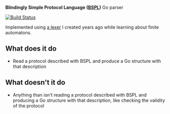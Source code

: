 **Blindingly Simple Protocol Language ([BSPL](https://confluence.oceanobservatories.org/download/attachments/28809860/AAMAS-11-IBIOP.pdf))** Go parser

[![Build Status](https://travis-ci.com/mikelsr/bspl.svg?token=736yMuj6XUy7yCEvSpBB&branch=master)](https://travis-ci.com/mikelsr/bspl)

Implemented using [a lexer](https://github.com/mikelsr/gauzaez) I created years
ago while learning about finite automatons.

## What does it do

* Read a protocol described with BSPL and produce a Go structure with that description

## What doesn't it do

 * Anything than isn't reading a protocol described with BSPL and producing a Go structure with that description, like checking the validity of the protocol
